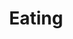 ﻿---
layout: list
title: Eating
slug: eating
menu: true
submenu: false
order: 4
description: >
  라인호의 이런食 저런食
---
